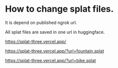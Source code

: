 

# How to change splat files.

It is depend on published ngrok url.

All splat files are saved in one url in huggingface.

https://splat-three.vercel.app/

https://splat-three.vercel.app/?url=fountain.splat

https://splat-three.vercel.app/?url=bike.splat
 
